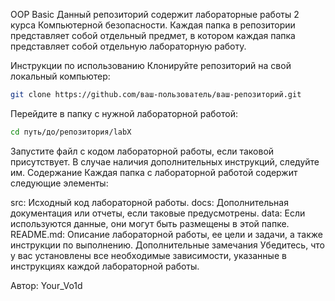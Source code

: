 OOP Basic
Данный репозиторий содержит лабораторные работы 2 курса Компьютерной безопасности. Каждая папка в репозитории представляет собой отдельный предмет, в котором каждая папка представляет собой отдельную лабораторную работу. 

Инструкции по использованию
Клонируйте репозиторий на свой локальный компьютер:
```bash
git clone https://github.com/ваш-пользователь/ваш-репозиторий.git
```
Перейдите в папку с нужной лабораторной работой:
```bash
cd путь/до/репозитория/labX
```
Запустите файл с кодом лабораторной работы, если таковой присутствует. В случае наличия дополнительных инструкций, следуйте им.
Содержание
Каждая папка с лабораторной работой содержит следующие элементы:

src: Исходный код лабораторной работы.
docs: Дополнительная документация или отчеты, если таковые предусмотрены.
data: Если используются данные, они могут быть размещены в этой папке.
README.md: Описание лабораторной работы, ее цели и задачи, а также инструкции по выполнению.
Дополнительные замечания
Убедитесь, что у вас установлены все необходимые зависимости, указанные в инструкциях каждой лабораторной работы.

Автор: Your_Vo1d
